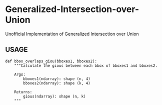 # Generalized-Intersection-over-Union
Unofficial Implementation of Generalized Intersection over Union

## USAGE
```
def bbox_overlaps_giou(bboxes1, bboxes2):
    """Calculate the gious between each bbox of bboxes1 and bboxes2.

    Args:
        bboxes1(ndarray): shape (n, 4)
        bboxes2(ndarray): shape (k, 4)

    Returns:
        gious(ndarray): shape (n, k)
    """
```
